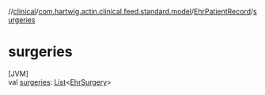 //[clinical](../../../index.md)/[com.hartwig.actin.clinical.feed.standard.model](../index.md)/[EhrPatientRecord](index.md)/[surgeries](surgeries.md)

# surgeries

[JVM]\
val [surgeries](surgeries.md): [List](https://kotlinlang.org/api/latest/jvm/stdlib/kotlin.collections/-list/index.html)&lt;[EhrSurgery](../-ehr-surgery/index.md)&gt;
